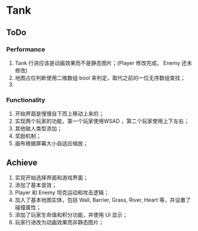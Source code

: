 # Tank

## ToDo
### Performance

1. Tank 行进应该是动画效果而不是静态图片；(Player 修改完成， Enemy 还未修改)
2. 地图占位判断使用二维数组 bool 来判定，取代之前的一位无序数组查找；
3. 

### Functionality

1. 开始界面是慢慢自下而上移动上来的；
2. 实现两个玩家的功能，第一个玩家使用WSAD ，第二个玩家使用上下左右；
3. 其他敌人类型添加；
4. 奖励机制；
5. 画布根据屏幕大小自适应缩放；

## Achieve

1. 实现开始选择界面和游戏界面；
2. 添加了基本音效；
3. Player 和 Enemy 坦克运动和攻击逻辑；
4. 加入了基本地图实体，包括 Wall, Barrier, Grass, River, Heart 等，并设置了碰撞属性；
5. 添加了玩家生命值和积分功能，并使用 UI 显示；
6. 玩家行进改为动画效果而非静态图片；

